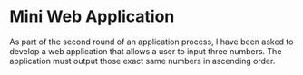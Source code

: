 # Mini Web Application
As part of the second round of an application process, I have been asked to develop a web application that allows a user 
to input three numbers. The application must output those exact same numbers in ascending order.
